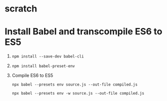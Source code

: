 # scratch

# Install Babel and transcompile ES6 to ES5
1. `npm install --save-dev babel-cli`
2. `npm install babel-preset-env`
3. Compile ES6 to ES5

   `npx babel --presets env source.js --out-file compiled.js`

   `npx babel --presets env -w source.js --out-file compiled.js`

